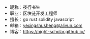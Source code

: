 - 昵称：夜行书生
- 职业：区块链开发工程师
- 擅长：go rust solidity javascript
- 邮箱：yexingshusheng@aliyun.com
- 博客：https://night-scholar.github.io/
